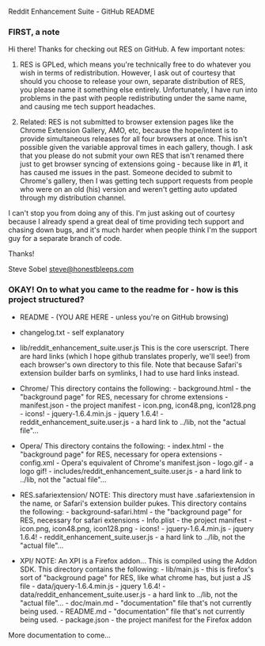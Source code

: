 Reddit Enhancement Suite - GitHub README

### FIRST, a note ###

Hi there! Thanks for checking out RES on GitHub.  A few important notes:

1. RES is GPLed, which means you're technically free to do whatever you wish in terms
of redistribution.  However, I ask out of courtesy that should you choose to release
your own, separate distribution of RES, you please name it something else entirely.
Unfortunately, I have run into problems in the past with people redistributing under
the same name, and causing me tech support headaches.

2. Related: RES is not submitted to browser extension pages like the Chrome Extension
Gallery, AMO, etc, because the hope/intent is to provide simultaneous releases for all
four browsers at once. This isn't possible given the variable approval times in each
gallery, though.  I ask that you please do not submit your own RES that isn't renamed there 
just to get browser syncing of extensions going - because like in #1, it has caused me
issues in the past.  Someone decided to submit to Chrome's gallery, then I was getting
tech support requests from people who were on an old (his) version and weren't getting
auto updated through my distribution channel.

I can't stop you from doing any of this. I'm just asking out of courtesy because I already
spend a great deal of time providing tech support and chasing down bugs, and it's much harder
when people think I'm the support guy for a separate branch of code.

Thanks!

Steve Sobel
steve@honestbleeps.com

### OKAY! On to what you came to the readme for - how is this project structured? ###

- README - (YOU ARE HERE - unless you're on GitHub browsing)

- changelog.txt - self explanatory

- lib/reddit_enhancement_suite.user.js 
	This is the core userscript. There are hard links (which I hope github translates 
	properly, we'll see!) from each browser's own directory to this file. Note that 
	because Safari's extension builder barfs on symlinks, I had to use hard links instead.

- Chrome/
	This directory contains the following:
		- background.html - the "background page" for RES, necessary for chrome extensions
		- manifest.json - the project manifest
		- icon.png, icon48.png, icon128.png - icons!
		- jquery-1.6.4.min.js - jquery 1.6.4!
		- reddit_enhancement_suite.user.js - a hard link to ../lib, not the "actual file"...

- Opera/
	This directory contains the following:
		- index.html - the "background page" for RES, necessary for opera extensions
		- config.xml - Opera's equivalent of Chrome's manifest.json
		- logo.gif - a logo gif!
		- includes/reddit_enhancement_suite.user.js - a hard link to ../lib, not the "actual file"...


- RES.safariextension/
	NOTE: This directory must have .safariextension in the name, or Safari's extension builder pukes.
	This directory contains the following:
		- background-safari.html - the "background page" for RES, necessary for safari extensions
		- Info.plist - the project manifest
		- icon.png, icon48.png, icon128.png - icons!
		- jquery-1.6.4.min.js - jquery 1.6.4!
		- reddit_enhancement_suite.user.js - a hard link to ../lib, not the "actual file"...


- XPI/
	NOTE: An XPI is a Firefox addon... This is compiled using the Addon SDK.
	This directory contains the following:
		- lib/main.js - this is firefox's sort of "background page" for RES, like what chrome has, but just a JS file
		- data/jquery-1.6.4.min.js - jquery 1.6.4!
		- data/reddit_enhancement_suite.user.js - a hard link to ../lib, not the "actual file"...
		- doc/main.md - "documentation" file that's not currently being used.
		- README.md - "documentation" file that's not currently being used.
		- package.json - the project manifest for the Firefox addon

More documentation to come...